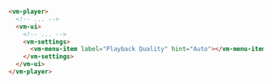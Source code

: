 ```html {6} title="example.html"
<vm-player>
  <!-- ... -->
  <vm-ui>
    <!-- ... -->
    <vm-settings>
      <vm-menu-item label="Playback Quality" hint="Auto"></vm-menu-item>
    </vm-settings>
  </vm-ui>
</vm-player>
```
